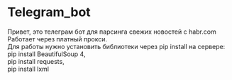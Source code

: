# Telegram_bot
Привет, это телеграм бот для парсинга свежих новостей с habr.com <br>
Работает через платный прокси. <br>
Для работы нужно установить библиотеки через pip install на сервере:
pip install BeautifulSoup 4, <br>
pip install requests, <br>
pip install lxml <br>
